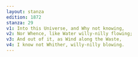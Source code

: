 ```yaml
---
layout: stanza
edition: 1872
stanza: 29
v1: Into this Universe, and Why not knowing,
v2: Nor Whence, like Water willy-nilly flowing;
v3: And out of it, as Wind along the Waste,
v4: I know not Whither, willy-nilly blowing.
---
```

